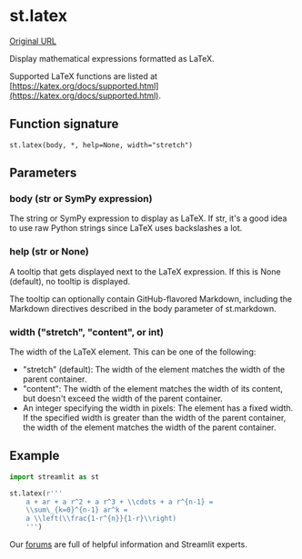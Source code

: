 # st.latex

[Original URL](https://docs.streamlit.io/develop/api-reference/text/st.latex)

Display mathematical expressions formatted as LaTeX.

Supported LaTeX functions are listed at [https://katex.org/docs/supported.html](https://katex.org/docs/supported.html).

## Function signature

`st.latex(body, *, help=None, width="stretch")`

## Parameters

### body (str or SymPy expression)

The string or SymPy expression to display as LaTeX. If str, it's a good idea to use raw Python strings since LaTeX uses backslashes a lot.

### help (str or None)

A tooltip that gets displayed next to the LaTeX expression. If this is None (default), no tooltip is displayed.

The tooltip can optionally contain GitHub-flavored Markdown, including the Markdown directives described in the body parameter of st.markdown.

### width ("stretch", "content", or int)

The width of the LaTeX element. This can be one of the following:

*   "stretch" (default): The width of the element matches the width of the parent container.
*   "content": The width of the element matches the width of its content, but doesn't exceed the width of the parent container.
*   An integer specifying the width in pixels: The element has a fixed width. If the specified width is greater than the width of the parent container, the width of the element matches the width of the parent container.

## Example

```python
import streamlit as st

st.latex(r'''
    a + ar + a r^2 + a r^3 + \\cdots + a r^{n-1} =
    \\sum\_{k=0}^{n-1} ar^k =
    a \\left(\\frac{1-r^{n}}{1-r}\\right)
    ''')
```


Our [forums](https://discuss.streamlit.io) are full of helpful information and Streamlit experts.